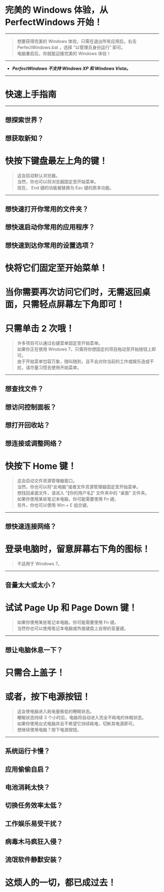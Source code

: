 # 完美的 Windows 体验，从 PerfectWindows 开始！
---
> 想要获得完美的 Windows 体验，只需在退出所有应用后，右击 PerfectWindows.bat ，选择 “以管理员身份运行” 即可。    
电脑重启后，你就能迎接完美的 Windows 体验！ 
---
* ***PerfectWindows 不支持 Windows XP 和 Windows Vista。***
---
# 快速上手指南
---
## 想探索世界？
## 想获取新知？
# 快按下键盘最左上角的键！    
> 这会启动默认浏览器。    
当然，你也可以将浏览器固定至开始菜单。       
现在， End 键的功能被替换为 Esc 键的原本功能。
---
## 想快速打开你常用的文件夹？
## 想快速启动你常用的应用程序？
## 想快速到达你常用的设置选项？
# 快将它们固定至开始菜单！
# 当你需要再次访问它们时，无需返回桌面，只需轻点屏幕左下角即可！  
# 只需单击 2 次哦！
> 许多项目可以通过右键菜单固定至开始菜单。      
如果你正在使用 Windows 7，只需将你想固定的项目拖动至开始按钮上即可。     
由于开始菜单包容万象，随叫随到，且不会对你当前的工作或娱乐造成干扰，请尽量习惯去使用开始菜单。

---
## 想查找文件？
## 想访问控制面板？
## 想打开回收站？
## 想连接或调整网络？
# 快按下 Home 键！
> 这会启动文件资源管理器窗口。  
当然，你也可以将“此电脑”或者文件资源管理器固定至开始菜单。  
想找回桌面文件，请进入 “【你的用户名】” 文件夹中的 “桌面” 文件夹。         
如果你使用某些笔记本电脑，你可能需要使用 Fn 键。  
另外，你也可以使用 Win + E 组合键。

---
## 想快速连接网络？  
# 登录电脑时，留意屏幕右下角的图标！
> 不适用于 Windows 7。
---
## 音量太大或太小？
# 试试 Page Up 和 Page Down 键！     
> 如果你使用某些笔记本电脑，你可能需要使用 Fn 键。    
当然你也可以使用笔记本电脑或外接键盘上自带的音量键。
---
## 想让电脑休息一下？
# 只需合上盖子！
# 或者，按下电源按钮！
> 这会使电脑进入耗电量极低的睡眠状态。  
睡眠状态持续 3 个小时后，电脑将自动进入完全不耗电的休眠状态。    
如果你使用台式电脑并且不希望它持续耗电，切断其电源即可。    
想继续使用电脑？按下电源按钮。
---

## 系统运行卡慢？
## 应用偷偷自启？
## 电池消耗太快？
## 切换任务效率太低？
## 工作娱乐易受干扰？
## 病毒木马疯狂入侵？
## 流氓软件静默安装？
# 这烦人的一切，都已成过去！
